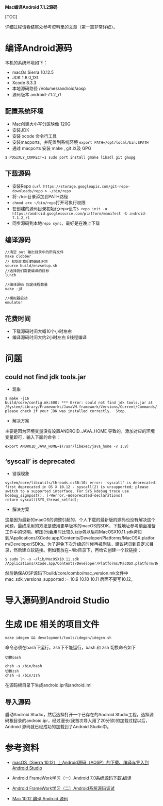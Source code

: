**Mac编译Android 7.1.2源码**

[TOC]

详细过程请看结尾处参考资料里的文章（第一篇非常详细）。

# 编译Android源码

本机的系统环境如下：

* macOs Sierra 10.12.5
* JDK 1.8.0_131
* Xcode 8.3.3
* 本地源码路径 /Volumes/android/aosp
* 源码版本 android-7.1.2_r1

## 配置系统环境

* Mac创建大小写分区映像 120G
* 安装JDK
* 安装 xcode 命令行工具
* 安装macports，并配置到系统环境 `export PATH=/opt/local/bin:$PATH`
* 通过 macports 安装 make , git 以及 GPG

```
$ POSIXLY_CORRECT=1 sudo port install gmake libsdl git gnupg
```

## 下载源码

* 安装Repo `curl https://storage.googleapis.com/git-repo-downloads/repo > ~/bin/repo`
* 将`~/bin`目录添加到PATH路径
* `chmod a+x ~/bin/repo`打开可执行权限
* 在创建的源码目录初始化repo仓库`$ repo init -u https://android.googlesource.com/platform/manifest -b android-7.1.2_r1`
* 同步源码到本地`repo sync`，最好是在晚上下载


## 编译源码

```
//清空 out 输出目录中的所有文件
make clobber
// 初始化我们的编译环境
source build/envsetup.sh
//选择我们需要编译的目标
lunch

//编译源码 指定线程数量
make -j8

//模拟器启动
emulator
```

## 花费时间

* 下载源码时间大概10个小时左右
* 编译源码时间大约2小时左右 8线程编译

# 问题

## could not find jdk tools.jar

* 现象

```shell
$ make -j16
build/core/config.mk:600: *** Error: could not find jdk tools.jar at /System/Library/Frameworks/JavaVM.framework/Versions/Current/Commands/../lib/tools.jar, please check if your JDK was installed correctly.  Stop.
```

* 解决方案

主要是因为环境变量没有设置ANDROID_JAVA_HOME 导致的，添加对应的环境变量即可，输入下面的命令：

```shell
export ANDROID_JAVA_HOME=$(/usr/libexec/java_home -v 1.8)
```

## ‘syscall’ is deprecated

* 错误现象

```shell
system/core/libcutils/threads.c:38:10: error: 'syscall' is deprecated: first deprecated in OS X 10.12 - syscall(2) is unsupported; please switch to a supported interface. For SYS_kdebug_trace use kdebug_signpost(). [-Werror,-Wdeprecated-declarations]
return syscall(SYS_thread_selfid);
```

* 解决方案

这是因为最新的macOS的调整引起的，个人下载的最新版的源码也没有解决这个问题，最终采用的方法是使用更早版本的macOS的SDK，下载地址参考前面准备工作中的说明。解压(也会用时比较久)zip包以后将MacOSX10.11.sdk拷贝到/Applications/XCode.app/Contents/Developer/Platforms/MacOSX.platform/Developer/SDKs。为了避免下次升级的时候再被删除，建议拷贝到自定义目录，然后建立软链接。例如我放在~/lib目录下，再给它创建一个软链接：

```shell
$ sudo ln -s ~/lib/MacOSX10.11.sdk /Applications/XCode.app/Contents/Developer/Platforms/MacOSX.platform/Developer/SDKs/MacOSX10.11.sdk
```

然后确保AOSP源码下build/core/combo/mac_version.mk文件中
mac_sdk_versions_supported := 10.9 10.10 10.11
后面不要写10.12。

# 导入源码到Android Studio


# 生成 IDE 相关的项目文件

```
make idegen && development/tools/idegen/idegen.sh
```

命令必须在bash下运行，zsh下不能运行，bash 和 zsh 切换命令如下

```
切换bash

chsh -s /bin/bash 
切换zsh
chsh -s /bin/zsh

```

在源码根目录下生成android.ipr和android.iml

## 导入源码

启动Android Studio，然后选择打开一个已存在的Android Studio工程，选择源码根目录的android.ipr，经过漫长(我首次导入用了20分钟)的加载过程以后，Android 源码就已经成功的加载到了Android Studio中。


# 参考资料

* [macOS（Sierra 10.12）上Android源码（AOSP）的下载、编译与导入到Android Studio](http://blog.bihe0832.com/macOS-AOSP.html)

* [Android FrameWork学习（一）Android 7.0系统源码下载\编译](http://www.jianshu.com/p/6af0bb7c1e70)

* [Android FrameWork学习（二）Android系统源码调试](http://www.jianshu.com/p/4ab864caefb2)

* [Mac 10.12 编译 Android 源码](http://www.jianshu.com/p/1513fc9e1a74)

